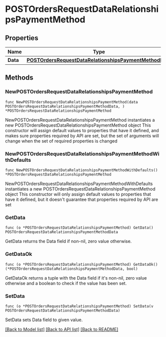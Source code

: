 # POSTOrdersRequestDataRelationshipsPaymentMethod

## Properties

Name | Type | Description | Notes
------------ | ------------- | ------------- | -------------
**Data** | [**POSTOrdersRequestDataRelationshipsPaymentMethodData**](POSTOrdersRequestDataRelationshipsPaymentMethodData.md) |  | 

## Methods

### NewPOSTOrdersRequestDataRelationshipsPaymentMethod

`func NewPOSTOrdersRequestDataRelationshipsPaymentMethod(data POSTOrdersRequestDataRelationshipsPaymentMethodData, ) *POSTOrdersRequestDataRelationshipsPaymentMethod`

NewPOSTOrdersRequestDataRelationshipsPaymentMethod instantiates a new POSTOrdersRequestDataRelationshipsPaymentMethod object
This constructor will assign default values to properties that have it defined,
and makes sure properties required by API are set, but the set of arguments
will change when the set of required properties is changed

### NewPOSTOrdersRequestDataRelationshipsPaymentMethodWithDefaults

`func NewPOSTOrdersRequestDataRelationshipsPaymentMethodWithDefaults() *POSTOrdersRequestDataRelationshipsPaymentMethod`

NewPOSTOrdersRequestDataRelationshipsPaymentMethodWithDefaults instantiates a new POSTOrdersRequestDataRelationshipsPaymentMethod object
This constructor will only assign default values to properties that have it defined,
but it doesn't guarantee that properties required by API are set

### GetData

`func (o *POSTOrdersRequestDataRelationshipsPaymentMethod) GetData() POSTOrdersRequestDataRelationshipsPaymentMethodData`

GetData returns the Data field if non-nil, zero value otherwise.

### GetDataOk

`func (o *POSTOrdersRequestDataRelationshipsPaymentMethod) GetDataOk() (*POSTOrdersRequestDataRelationshipsPaymentMethodData, bool)`

GetDataOk returns a tuple with the Data field if it's non-nil, zero value otherwise
and a boolean to check if the value has been set.

### SetData

`func (o *POSTOrdersRequestDataRelationshipsPaymentMethod) SetData(v POSTOrdersRequestDataRelationshipsPaymentMethodData)`

SetData sets Data field to given value.



[[Back to Model list]](../README.md#documentation-for-models) [[Back to API list]](../README.md#documentation-for-api-endpoints) [[Back to README]](../README.md)



